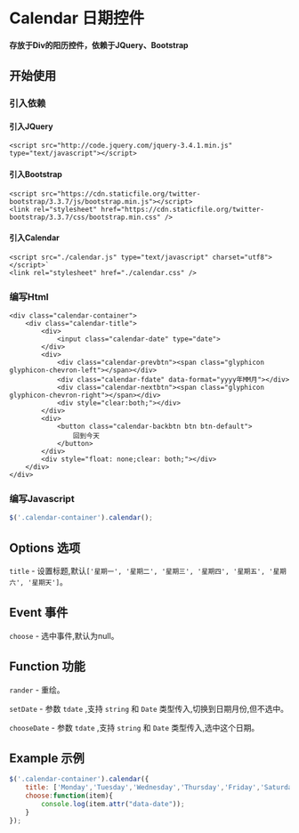 Calendar 日期控件
===========================

#### 存放于Div的阳历控件，依赖于JQuery、Bootstrap

开始使用
-------

### 引入依赖

#### 引入JQuery

`<script src="http://code.jquery.com/jquery-3.4.1.min.js" type="text/javascript"></script>`

#### 引入Bootstrap

```
<script src="https://cdn.staticfile.org/twitter-bootstrap/3.3.7/js/bootstrap.min.js"></script>
<link rel="stylesheet" href="https://cdn.staticfile.org/twitter-bootstrap/3.3.7/css/bootstrap.min.css" />
```

#### 引入Calendar

```
<script src="./calendar.js" type="text/javascript" charset="utf8"></script>`
<link rel="stylesheet" href="./calendar.css" />
```

### 编写Html

```
<div class="calendar-container">
    <div class="calendar-title">
        <div>
            <input class="calendar-date" type="date">
        </div>
        <div>
            <div class="calendar-prevbtn"><span class="glyphicon glyphicon-chevron-left"></span></div>
            <div class="calendar-fdate" data-format="yyyy年MM月"></div>
            <div class="calendar-nextbtn"><span class="glyphicon glyphicon-chevron-right"></span></div>
            <div style="clear:both;"></div>
        </div>
        <div>
            <button class="calendar-backbtn btn btn-default">
                回到今天
            </button>
        </div>
        <div style="float: none;clear: both;"></div>
    </div>
</div>
```

### 编写Javascript

```js
$('.calendar-container').calendar();
```

Options 选项
-------

`title` - 设置标题,默认`['星期一', '星期二', '星期三', '星期四', '星期五', '星期六', '星期天']`。

Event 事件
-------

`choose` - 选中事件,默认为null。

Function 功能
-------

`rander` - 重绘。

`setDate` - 参数 `tdate` ,支持 `string` 和 `Date` 类型传入,切换到日期月份,但不选中。

`chooseDate` - 参数 `tdate` ,支持 `string` 和 `Date` 类型传入,选中这个日期。

Example 示例
-------

```js
$('.calendar-container').calendar({
	title: ['Monday','Tuesday','Wednesday','Thursday','Friday','Saturday','Sunday'],
	choose:function(item){
    	console.log(item.attr("data-date"));
    }
});
```